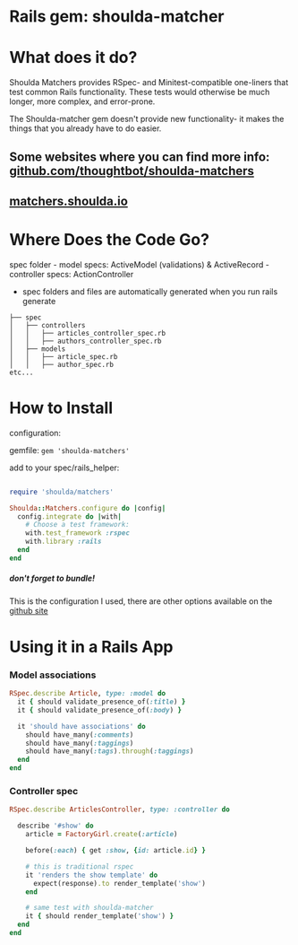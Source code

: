 
# Rails gem: shoulda-matcher


# What does it do?

Shoulda Matchers provides RSpec- and Minitest-compatible one-liners that test common Rails functionality. These tests would otherwise be much longer, more complex, and error-prone.

The Shoulda-matcher gem doesn't provide new functionality- it makes the things that you already have to do easier. 

Some websites where you can find more info:
[github.com/thoughtbot/shoulda-matchers](https://github.com/thoughtbot/shoulda-matchers)
-------
[matchers.shoulda.io](http://matchers.shoulda.io)
-------

# Where Does the Code Go?

spec folder
	- model specs: ActiveModel (validations) & ActiveRecord
	- controller specs: ActionController
  - spec folders and files are automatically generated when you run rails generate

```
├── spec
│   ├── controllers
│   │   ├── articles_controller_spec.rb
│   │   ├── authors_controller_spec.rb
│   ├── models
│   │   ├── article_spec.rb
│   │   ├── author_spec.rb
etc...
```




# How to Install

configuration:

gemfile: `gem 'shoulda-matchers'` 

add to your spec/rails_helper:

```ruby  

require 'shoulda/matchers'

Shoulda::Matchers.configure do |config|
  config.integrate do |with|
    # Choose a test framework:
    with.test_framework :rspec
    with.library :rails
  end
end
```

##### don't forget to bundle!

This is the configuration I used, there are other options available on the [github site](https://github.com/thoughtbot/shoulda-matchers)


# Using it in a Rails App

### Model associations

```ruby
RSpec.describe Article, type: :model do
  it { should validate_presence_of(:title) }
  it { should validate_presence_of(:body) }

  it 'should have associations' do
    should have_many(:comments)
    should have_many(:taggings)
    should have_many(:tags).through(:taggings)
  end
end
```

### Controller spec

```ruby
RSpec.describe ArticlesController, type: :controller do

  describe '#show' do
    article = FactoryGirl.create(:article)

    before(:each) { get :show, {id: article.id} }

    # this is traditional rspec
    it 'renders the show template' do
      expect(response).to render_template('show')
    end

    # same test with shoulda-matcher
    it { should render_template('show') }
  end
end

```

